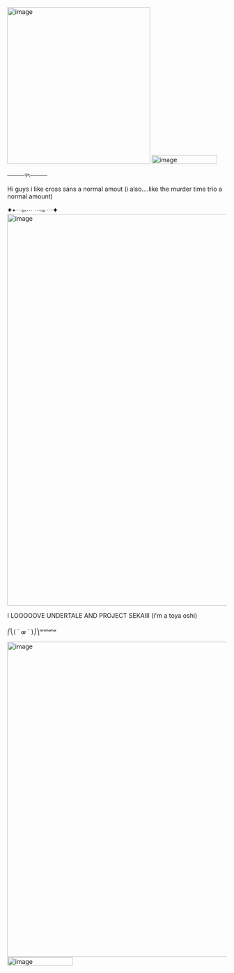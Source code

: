 <img width="328" height="360" alt="image" src="https://github.com/user-attachments/assets/3ae3727a-8ada-46a3-8d1c-5774bc17d17b" />

<img width="150" height="20" alt="image" src="https://github.com/user-attachments/assets/5a0bdd83-18f4-4efd-a270-50466832cfb8" />



────୨ৎ────


Hi guys i like cross sans a normal amout  (i also....like the murder time trio a normal amount)

✦•┈๑⋅⋯ ⋯⋅๑┈·✦
<img width="1200" height="900" alt="image" src="https://github.com/user-attachments/assets/6ed297a1-b05c-44d7-9309-62d51f049587" />

I LOOOOOVE UNDERTALE AND PROJECT SEKAIII (i'm a toya oshi)

⎛⎝( ` ᢍ ´ )⎠⎞ᵐᵘʰᵃʰᵃ

<img width="724" height="724" alt="image" src="https://github.com/user-attachments/assets/36035b01-6da8-48a0-bdac-19ecaad36ad2" />
<img width="150" height="20" alt="image" src="https://github.com/user-attachments/assets/b61a5e46-e3de-4ace-9c9b-596427b87131" />

